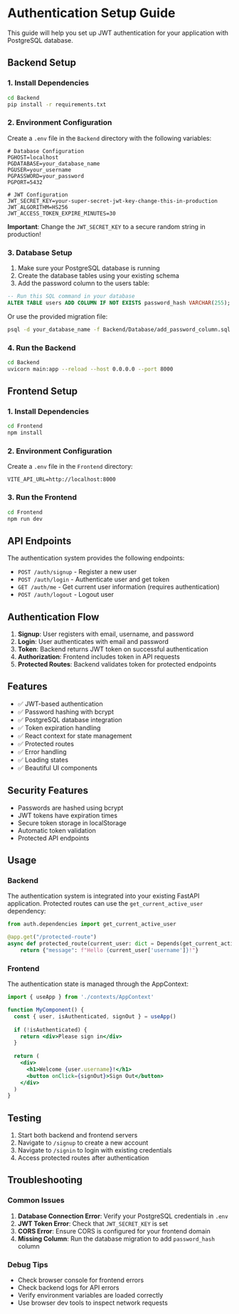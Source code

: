 # Authentication Setup Guide

This guide will help you set up JWT authentication for your application with PostgreSQL database.

## Backend Setup

### 1. Install Dependencies

```bash
cd Backend
pip install -r requirements.txt
```

### 2. Environment Configuration

Create a `.env` file in the `Backend` directory with the following variables:

```env
# Database Configuration
PGHOST=localhost
PGDATABASE=your_database_name
PGUSER=your_username
PGPASSWORD=your_password
PGPORT=5432

# JWT Configuration
JWT_SECRET_KEY=your-super-secret-jwt-key-change-this-in-production
JWT_ALGORITHM=HS256
JWT_ACCESS_TOKEN_EXPIRE_MINUTES=30
```

**Important**: Change the `JWT_SECRET_KEY` to a secure random string in production!

### 3. Database Setup

1. Make sure your PostgreSQL database is running
2. Create the database tables using your existing schema
3. Add the password column to the users table:

```sql
-- Run this SQL command in your database
ALTER TABLE users ADD COLUMN IF NOT EXISTS password_hash VARCHAR(255);
```

Or use the provided migration file:
```bash
psql -d your_database_name -f Backend/Database/add_password_column.sql
```

### 4. Run the Backend

```bash
cd Backend
uvicorn main:app --reload --host 0.0.0.0 --port 8000
```

## Frontend Setup

### 1. Install Dependencies

```bash
cd Frontend
npm install
```

### 2. Environment Configuration

Create a `.env` file in the `Frontend` directory:

```env
VITE_API_URL=http://localhost:8000
```

### 3. Run the Frontend

```bash
cd Frontend
npm run dev
```

## API Endpoints

The authentication system provides the following endpoints:

- `POST /auth/signup` - Register a new user
- `POST /auth/login` - Authenticate user and get token
- `GET /auth/me` - Get current user information (requires authentication)
- `POST /auth/logout` - Logout user

## Authentication Flow

1. **Signup**: User registers with email, username, and password
2. **Login**: User authenticates with email and password
3. **Token**: Backend returns JWT token on successful authentication
4. **Authorization**: Frontend includes token in API requests
5. **Protected Routes**: Backend validates token for protected endpoints

## Features

- ✅ JWT-based authentication
- ✅ Password hashing with bcrypt
- ✅ PostgreSQL database integration
- ✅ Token expiration handling
- ✅ React context for state management
- ✅ Protected routes
- ✅ Error handling
- ✅ Loading states
- ✅ Beautiful UI components

## Security Features

- Passwords are hashed using bcrypt
- JWT tokens have expiration times
- Secure token storage in localStorage
- Automatic token validation
- Protected API endpoints

## Usage

### Backend

The authentication system is integrated into your existing FastAPI application. Protected routes can use the `get_current_active_user` dependency:

```python
from auth.dependencies import get_current_active_user

@app.get("/protected-route")
async def protected_route(current_user: dict = Depends(get_current_active_user)):
    return {"message": f"Hello {current_user['username']}!"}
```

### Frontend

The authentication state is managed through the AppContext:

```jsx
import { useApp } from './contexts/AppContext'

function MyComponent() {
  const { user, isAuthenticated, signOut } = useApp()
  
  if (!isAuthenticated) {
    return <div>Please sign in</div>
  }
  
  return (
    <div>
      <h1>Welcome {user.username}!</h1>
      <button onClick={signOut}>Sign Out</button>
    </div>
  )
}
```

## Testing

1. Start both backend and frontend servers
2. Navigate to `/signup` to create a new account
3. Navigate to `/signin` to login with existing credentials
4. Access protected routes after authentication

## Troubleshooting

### Common Issues

1. **Database Connection Error**: Verify your PostgreSQL credentials in `.env`
2. **JWT Token Error**: Check that `JWT_SECRET_KEY` is set
3. **CORS Error**: Ensure CORS is configured for your frontend domain
4. **Missing Column**: Run the database migration to add `password_hash` column

### Debug Tips

- Check browser console for frontend errors
- Check backend logs for API errors
- Verify environment variables are loaded correctly
- Use browser dev tools to inspect network requests 